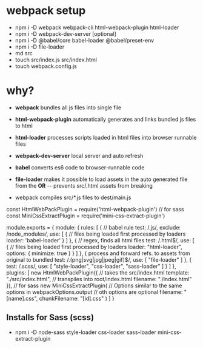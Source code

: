 # webpack setup
- npm i -D webpack webpack-cli html-webpack-plugin html-loader
- npm i -D webpack-dev-server [optional]
- npm i -D @babel/core babel-loader @babel/preset-env
- npm i -D file-loader
- md src
- touch src/index.js src/index.html
- touch webpack.config.js

# why?
- **webpack** bundles all js files into single file
- **html-webpack-plugin** automatically generates and links bundled js files to html
- **html-loader** processes scripts loaded in html files into browser runnable files
- **webpack-dev-server** local server and auto refresh
- **babel**  converts es6 code to browser-runnable code
- **file-loader** makes it possible to load assets in the auto generated file from the 
**OR**
-- prevents src/.html assets from breaking

- webpack compiles src/*.js files to dest/main.js

const HtmlWebPackPlugin = require('html-webpack-plugin')
// for sass
const MiniCssExtractPlugin = require('mini-css-extract-plugin')

module.exports = {
    module: {
        rules: [
            { // babel rule
                test: /\.js/,
                exclude: /node_modules/,
                use: [
                    {   // files being loaded first processed by loaders
                        loader: 'babel-loader'
                    }
                ]
            },
            {
                // regex, finds all html files
                test: /\.html$/,
                use: [
                    {   // files being loaded first processed by loaders
                        loader: "html-loader",
                        options: { minimize: true }
                    }
                ]
            },
            {   process and forward refs. to assets from original to bundled
                test: /\.(png|svg|jpg|jpeg|gif)$/,
                use: [
                    "file-loader"
                ]
            },
            {
                test: /\.scss/,
                use: [
                    "style-loader",
                    "css-loader",
                    "sass-loader"
                ]
            }
        ]
    },
    plugins: [
        new HtmlWebPackPlugin({
            // takes the src/index.html
            template: "./src/index.html",
            // transpiles into root/index.html
            filename: "./index.html"
        }),
        // for sass
        new MiniCssExtractPlugin(
            // Options similar to the same options in webpackOptions.output
            // oth options are optional
            filename: "[name].css",
            chunkFilename: "[id].css"
        )
    ]
}

## Installs for Sass (scss)
- npm i -D node-sass style-loader css-loader sass-loader mini-css-extract-plugin